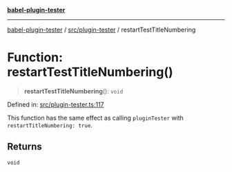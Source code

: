 [**babel-plugin-tester**](../../../README.md)

***

[babel-plugin-tester](../../../README.md) / [src/plugin-tester](../README.md) / restartTestTitleNumbering

# Function: restartTestTitleNumbering()

> **restartTestTitleNumbering**(): `void`

Defined in: [src/plugin-tester.ts:117](https://github.com/babel-utils/babel-plugin-tester/blob/4d4ff268cbd4a3f5ae326c51e5487f07121f5c9d/src/plugin-tester.ts#L117)

This function has the same effect as calling `pluginTester` with
`restartTitleNumbering: true`.

## Returns

`void`
